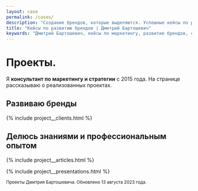 ```yaml
---
layout: case
permalink: /cases/
description: "Создание брендов, которые выделяются. Успешные кейсы по разработке концепций бренда, рекламных кампаний и аутсорсингу маркетинга. Истории, которые вдохновляют."
title: "Кейсы по развитию брендов | Дмитрий Бартошевич"
keywords: "Дмитрий Бартошевич, кейсы по маркетингу, развитие брендов, создание стратегий, маркетинговые кампании, портфолио, консультант по маркетингу и стратегии, рекламные кампании, брендинг, аудит маркетинга, промо материалы, аутсорсинг маркетинига"
---
```



<div class="intro max-width-text"><h1 class="inline bold">Проекты.</h1> Я <b>консультант по&nbsp;маркетингу и&nbsp;стратегии</b> с&nbsp;2015 года. На&nbsp;странице рассказываю о&nbsp;реализованных проектах.   </div>


<section class="full-bleed row-gap--l">
<h2 class="h1 bold">Развиваю бренды</h2>
{% include project__clients.html %}
</section>

<section class="full-bleed row-gap--l">
<h2 class="h1 bold block__space--top-h1">Делюсь знаниями и&nbsp;профессиональным опытом</h2>

{% include project__articles.html %}

{% include project__presentations.html %}

</section>





<p class="mt-m small secondary-color">
<small> Проекты Дмитрия Бартошевича. Обновлено <time datetime="2023-08-13">13 августа 2023 года</time>. </small>
</p>